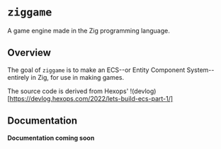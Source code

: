 # `ziggame`

A game engine made in the Zig programming language.

## Overview

The goal of `ziggame` is to make an ECS--or Entity Component System--entirely in Zig, for use in
making games.

The source code is derived from Hexops' !(devlog)[https://devlog.hexops.com/2022/lets-build-ecs-part-1/]

## Documentation

**Documentation coming soon**
